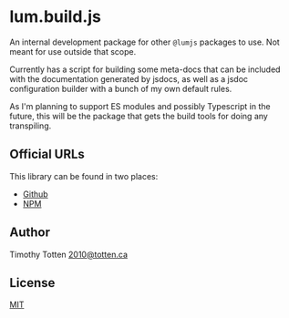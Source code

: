 # lum.build.js

An internal development package for other `@lumjs` packages to use.
Not meant for use outside that scope.

Currently has a script for building some meta-docs that can be included with
the documentation generated by jsdocs, as well as a jsdoc configuration 
builder with a bunch of my own default rules.

As I'm planning to support ES modules and possibly Typescript in the future,
this will be the package that gets the build tools for doing any transpiling.

## Official URLs

This library can be found in two places:

 * [Github](https://github.com/supernovus/lum.build.js)
 * [NPM](https://www.npmjs.com/package/@lumjs/build)

## Author

Timothy Totten <2010@totten.ca>

## License

[MIT](https://spdx.org/licenses/MIT.html)
